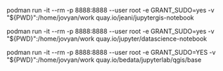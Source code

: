 

podman run -it --rm -p 8888:8888 --user root -e GRANT_SUDO=yes -v "${PWD}":/home/jovyan/work quay.io/jeani/jupytergis-notebook

podman run -it --rm -p 8888:8888 --user root -e GRANT_SUDO=yes -v "${PWD}":/home/jovyan/work quay.io/jupyter/datascience-notebook

podman run -it --rm -p 8888:8888 --user root -e GRANT_SUDO=YES -v "${PWD}":/home/jovyan/work quay.io/bedata/jupyterlab/qgis/base
